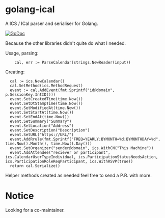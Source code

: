 # golang-ical
A  ICS / ICal parser and serialiser for Golang.

[![GoDoc](https://godoc.org/github.com/brenank/golang-ical?status.svg)](https://godoc.org/github.com/brenank/golang-ical)

Because the other libraries didn't quite do what I needed.

Usage, parsing:
```
    cal, err := ParseCalendar(strings.NewReader(input))

```

Creating:
```
  cal := ics.NewCalendar()
  cal.SetMethod(ics.MethodRequest)
  event := cal.AddEvent(fmt.Sprintf("id@domain", p.SessionKey.IntID()))
  event.SetCreatedTime(time.Now())
  event.SetDtStampTime(time.Now())
  event.SetModifiedAt(time.Now())
  event.SetStartAt(time.Now())
  event.SetEndAt(time.Now())
  event.SetSummary("Summary")
  event.SetLocation("Address")
  event.SetDescription("Description")
  event.SetURL("https://URL/")
  event.AddRrule(fmt.Sprintf("FREQ=YEARLY;BYMONTH=%d;BYMONTHDAY=%d", time.Now().Month(), time.Now().Day()))
  event.SetOrganizer("sender@domain", ics.WithCN("This Machine"))
  event.AddAttendee("reciever or participant", ics.CalendarUserTypeIndividual, ics.ParticipationStatusNeedsAction, ics.ParticipationRoleReqParticipant, ics.WithRSVP(true))
  return cal.Serialize()
```

Helper methods created as needed feel free to send a P.R. with more.

# Notice

Looking for a co-maintainer.
